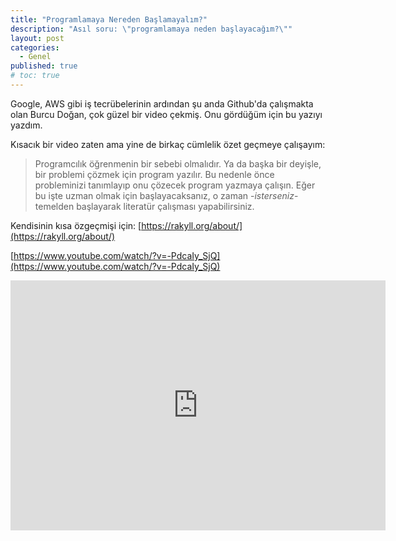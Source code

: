 ```yaml
---
title: "Programlamaya Nereden Başlamayalım?"
description: "Asıl soru: \"programlamaya neden başlayacağım?\""
layout: post
categories:
  - Genel
published: true
# toc: true
---
```

Google, AWS gibi iş tecrübelerinin ardından şu anda Github'da çalışmakta olan Burcu Doğan, çok güzel bir video çekmiş. Onu gördüğüm için bu yazıyı yazdım.

Kısacık bir video zaten ama yine de birkaç cümlelik özet geçmeye çalışayım:

> Programcılık öğrenmenin bir sebebi olmalıdır. Ya da başka bir deyişle, bir problemi çözmek için program yazılır. Bu nedenle önce probleminizi tanımlayıp onu çözecek program yazmaya çalışın. Eğer bu işte uzman olmak için başlayacaksanız, o zaman -_isterseniz_- temelden başlayarak literatür çalışması yapabilirsiniz. 

Kendisinin kısa özgeçmişi için: [https://rakyll.org/about/](https://rakyll.org/about/)

[https://www.youtube.com/watch/?v=-PdcaIy_SjQ](https://www.youtube.com/watch/?v=-PdcaIy_SjQ)

<iframe width="600" height="400" src="http://www.youtube.com/embed/-PdcaIy_SjQ" frameborder="0" allowfullscreen></iframe>
